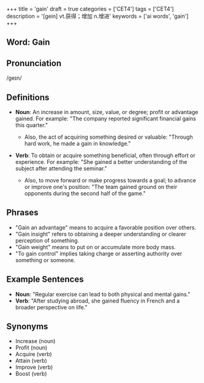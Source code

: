 +++
title = 'gain'
draft = true
categories = ['CET4']
tags = ['CET4']
description = '[gein] vt.获得；增加 n.增进'
keywords = ['ai words', 'gain']
+++

## Word: Gain

## Pronunciation
/ɡeɪn/

## Definitions
- **Noun**: An increase in amount, size, value, or degree; profit or advantage gained. For example: "The company reported significant financial gains this quarter."
  - Also, the act of acquiring something desired or valuable: "Through hard work, he made a gain in knowledge."
  
- **Verb**: To obtain or acquire something beneficial, often through effort or experience. For example: "She gained a better understanding of the subject after attending the seminar."
  - Also, to move forward or make progress towards a goal; to advance or improve one's position: "The team gained ground on their opponents during the second half of the game."

## Phrases
- "Gain an advantage" means to acquire a favorable position over others.
- "Gain insight" refers to obtaining a deeper understanding or clearer perception of something.
- "Gain weight" means to put on or accumulate more body mass.
- "To gain control" implies taking charge or asserting authority over something or someone.

## Example Sentences
- **Noun**: "Regular exercise can lead to both physical and mental gains."
- **Verb**: "After studying abroad, she gained fluency in French and a broader perspective on life."

## Synonyms
- Increase (noun)
- Profit (noun)
- Acquire (verb)
- Attain (verb)
- Improve (verb)
- Boost (verb)
